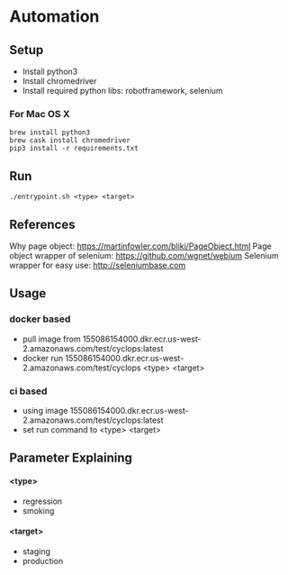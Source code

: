 Automation
=============

## Setup
* Install python3
* Install chromedriver
* Install required python libs: robotframework, selenium

### For Mac OS X

```
brew install python3
brew cask install chromedriver
pip3 install -r requirements.txt
```

## Run
```
./entrypoint.sh <type> <target>
```


## References
Why page object: https://martinfowler.com/bliki/PageObject.html
Page object wrapper of selenium: https://github.com/wgnet/webium
Selenium wrapper for easy use: http://seleniumbase.com



## Usage

### docker based

* pull image from 155086154000.dkr.ecr.us-west-2.amazonaws.com/test/cyclops:latest  
* docker run 155086154000.dkr.ecr.us-west-2.amazonaws.com/test/cyclops \<type\> \<target\>


### ci based

* using image 155086154000.dkr.ecr.us-west-2.amazonaws.com/test/cyclops:latest  
* set run command to \<type\> \<target\>


## Parameter Explaining

#### \<type\>

* regression  
* smoking

#### \<target\>

* staging  
* production
